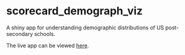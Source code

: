 # scorecard_demograph_viz
A shiny app for understanding demographic distributions of US post-secondary schools.

The live app can be viewed [here](https://laingdk.shinyapps.io/shiny_crime_data/).